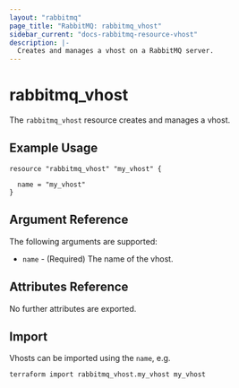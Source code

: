 ```yaml
---
layout: "rabbitmq"
page_title: "RabbitMQ: rabbitmq_vhost"
sidebar_current: "docs-rabbitmq-resource-vhost"
description: |-
  Creates and manages a vhost on a RabbitMQ server.
---
```


# rabbitmq\_vhost

The ``rabbitmq_vhost`` resource creates and manages a vhost.

## Example Usage

```hcl
resource "rabbitmq_vhost" "my_vhost" {

  name = "my_vhost"
}
```

## Argument Reference

The following arguments are supported:

* `name` - (Required) The name of the vhost.

## Attributes Reference

No further attributes are exported.

## Import

Vhosts can be imported using the `name`, e.g.

```
terraform import rabbitmq_vhost.my_vhost my_vhost
```